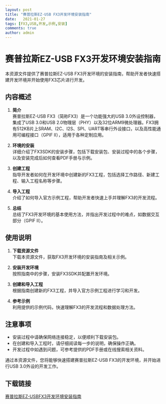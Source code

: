 ```yaml
---
layout: post
title: "赛普拉斯EZ-USB FX3开发环境安装指南"
date:   2021-01-27
tags: [FX3,USB,开发,示例,安装]
comments: true
author: admin
---
```

# 赛普拉斯EZ-USB FX3开发环境安装指南

本资源文件提供了赛普拉斯EZ-USB FX3开发环境的安装指南，帮助开发者快速搭建开发环境并开始使用FX3芯片进行开发。

## 内容概述

1. **简介**  
   赛普拉斯EZ-USB FX3（简称FX3）是一个功能强大的USB 3.0外设控制器，集成了USB 3.0和USB 2.0物理层（PHY）以及32位ARM9微处理器。FX3拥有512KB片上SRAM、I2C、I2S、SPI、UART等串行外设接口，以及高性能通用可编程接口（GPIF II），适用于各种定制应用。

2. **环境的安装**  
   详细介绍了FX3SDK的安装步骤，包括下载安装包、安装过程中的各个步骤，以及安装完成后如何查看PDF手册与示例。

3. **创建工程**  
   指导开发者如何在开发环境中创建新的FX3工程，包括选择工作路径、新建工程、输入工程名称等步骤。

4. **导入工程**  
   介绍了如何导入官方示例工程，帮助开发者快速上手并理解FX3的开发流程。

5. **总结**  
   总结了FX3开发环境的基本使用方法，并指出开发过程中的难点，如数据交互部分（GPIF II）。

## 使用说明

1. **下载资源文件**  
   下载本资源文件，获取FX3开发环境的安装指南及相关示例。

2. **安装开发环境**  
   按照指南中的步骤，安装FX3SDK并配置开发环境。

3. **创建和导入工程**  
   根据指南创建新的FX3工程，并导入官方示例工程进行学习和开发。

4. **参考示例**  
   利用提供的示例代码，快速理解FX3的开发流程和数据处理方法。

## 注意事项

- 安装过程中请确保网络连接稳定，以便顺利下载安装包。
- 在创建和导入工程时，请仔细阅读每一步的说明，确保操作正确。
- 开发过程中如遇到问题，可参考提供的PDF手册或在线搜索相关资料。

通过本资源文件，您将能够快速搭建赛普拉斯EZ-USB FX3的开发环境，并开始进行USB 3.0外设的开发工作。

## 下载链接

[赛普拉斯EZ-USBFX3开发环境安装指南](https://pan.quark.cn/s/bbf4e7842d5c)